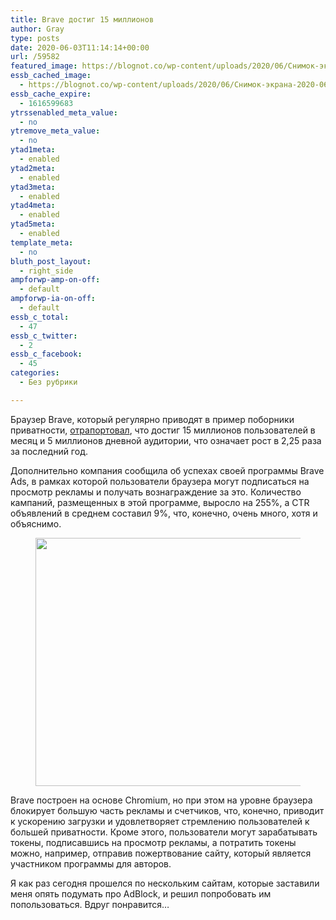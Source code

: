 ```yaml
---
title: Brave достиг 15 миллионов
author: Gray
type: posts
date: 2020-06-03T11:14:14+00:00
url: /59582
featured_image: https://blognot.co/wp-content/uploads/2020/06/Снимок-экрана-2020-06-03-в-14.11.19.png
essb_cached_image:
  - https://blognot.co/wp-content/uploads/2020/06/Снимок-экрана-2020-06-03-в-14.11.19.png
essb_cache_expire:
  - 1616599683
ytrssenabled_meta_value:
  - no
ytremove_meta_value:
  - no
ytad1meta:
  - enabled
ytad2meta:
  - enabled
ytad3meta:
  - enabled
ytad4meta:
  - enabled
ytad5meta:
  - enabled
template_meta:
  - no
bluth_post_layout:
  - right_side
ampforwp-amp-on-off:
  - default
ampforwp-ia-on-off:
  - default
essb_c_total:
  - 47
essb_c_twitter:
  - 2
essb_c_facebook:
  - 45
categories:
  - Без рубрики

---
```








Браузер Brave, который регулярно приводят в пример поборники приватности, <a href="https://brave.com/15-million/" target="_blank" rel="noreferrer noopener" title="https://brave.com/15-million/">отрапортовал</a>, что достиг 15 миллионов пользователей в месяц и 5 миллионов дневной аудитории, что означает рост в 2,25 раза за последний год.

Дополнительно компания сообщила об успехах своей программы Brave Ads, в рамках которой пользователи браузера могут подписаться на просмотр рекламы и получать вознаграждение за это. Количество кампаний, размещенных в этой программе, выросло на 255%, а CTR объявлений в среднем составил 9%, что, конечно, очень много, хотя и объяснимо.<figure class="wp-block-image size-large">

<img data-attachment-id="59583" data-permalink="https://blognot.co/59582/%d1%81%d0%bd%d0%b8%d0%bc%d0%be%d0%ba-%d1%8d%d0%ba%d1%80%d0%b0%d0%bd%d0%b0-2020-06-03-%d0%b2-14-11-19" data-orig-file="https://i1.wp.com/blognot.co/wp-content/uploads/2020/06/Снимок-экрана-2020-06-03-в-14.11.19.png?fit=1736%2C930&ssl=1" data-orig-size="1736,930" data-comments-opened="1" data-image-meta="{&quot;aperture&quot;:&quot;0&quot;,&quot;credit&quot;:&quot;&quot;,&quot;camera&quot;:&quot;&quot;,&quot;caption&quot;:&quot;&quot;,&quot;created_timestamp&quot;:&quot;0&quot;,&quot;copyright&quot;:&quot;&quot;,&quot;focal_length&quot;:&quot;0&quot;,&quot;iso&quot;:&quot;0&quot;,&quot;shutter_speed&quot;:&quot;0&quot;,&quot;title&quot;:&quot;&quot;,&quot;orientation&quot;:&quot;0&quot;}" data-image-title="Снимок-экрана-2020-06-03-в-14.11.19" data-image-description="" data-medium-file="https://i1.wp.com/blognot.co/wp-content/uploads/2020/06/Снимок-экрана-2020-06-03-в-14.11.19.png?fit=300%2C161&ssl=1" data-large-file="https://i1.wp.com/blognot.co/wp-content/uploads/2020/06/Снимок-экрана-2020-06-03-в-14.11.19.png?fit=740%2C397&ssl=1" width="740" height="397" src="https://i1.wp.com/blognot.co/wp-content/uploads/2020/06/Снимок-экрана-2020-06-03-в-14.11.19.png?resize=740%2C397&#038;ssl=1" alt="" class="wp-image-59583" srcset="https://i1.wp.com/blognot.co/wp-content/uploads/2020/06/Снимок-экрана-2020-06-03-в-14.11.19.png?resize=1024%2C549&ssl=1 1024w, https://i1.wp.com/blognot.co/wp-content/uploads/2020/06/Снимок-экрана-2020-06-03-в-14.11.19.png?resize=300%2C161&ssl=1 300w, https://i1.wp.com/blognot.co/wp-content/uploads/2020/06/Снимок-экрана-2020-06-03-в-14.11.19.png?resize=768%2C411&ssl=1 768w, https://i1.wp.com/blognot.co/wp-content/uploads/2020/06/Снимок-экрана-2020-06-03-в-14.11.19.png?resize=1536%2C823&ssl=1 1536w, https://i1.wp.com/blognot.co/wp-content/uploads/2020/06/Снимок-экрана-2020-06-03-в-14.11.19.png?resize=700%2C375&ssl=1 700w, https://i1.wp.com/blognot.co/wp-content/uploads/2020/06/Снимок-экрана-2020-06-03-в-14.11.19.png?resize=800%2C429&ssl=1 800w, https://i1.wp.com/blognot.co/wp-content/uploads/2020/06/Снимок-экрана-2020-06-03-в-14.11.19.png?w=1736&ssl=1 1736w, https://i1.wp.com/blognot.co/wp-content/uploads/2020/06/Снимок-экрана-2020-06-03-в-14.11.19.png?w=1480&ssl=1 1480w" sizes="(max-width: 740px) 100vw, 740px" data-recalc-dims="1" /> </figure> 

Brave построен на основе Chromium, но при этом на уровне браузера блокирует большую часть рекламы и счетчиков, что, конечно, приводит к ускорению загрузки и удовлетворяет стремлению пользователей к большей приватности. Кроме этого, пользователи могут зарабатывать токены, подписавшись на просмотр рекламы, а потратить токены можно, например, отправив пожертвование сайту, который является участником программы для авторов.

Я как раз сегодня прошелся по нескольким сайтам, которые заставили меня опять подумать про AdBlock, и решил попробовать им попользоваться. Вдруг понравится…